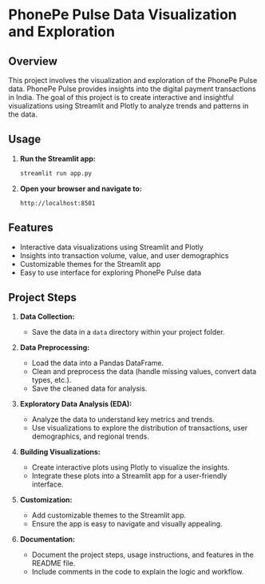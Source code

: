 # PhonePe Pulse Data Visualization and Exploration

## Overview

This project involves the visualization and exploration of the PhonePe Pulse data. PhonePe Pulse provides insights into the digital payment transactions in India. The goal of this project is to create interactive and insightful visualizations using Streamlit and Plotly to analyze trends and patterns in the data.

## Usage

1. **Run the Streamlit app:**

    ```bash
    streamlit run app.py
    ```

2. **Open your browser and navigate to:**

    ```
    http://localhost:8501
    ```
    
## Features

- Interactive data visualizations using Streamlit and Plotly
- Insights into transaction volume, value, and user demographics
- Customizable themes for the Streamlit app
- Easy to use interface for exploring PhonePe Pulse data

## Project Steps

1. **Data Collection:**
    - Save the data in a `data` directory within your project folder.

2. **Data Preprocessing:**
    - Load the data into a Pandas DataFrame.
    - Clean and preprocess the data (handle missing values, convert data types, etc.).
    - Save the cleaned data for analysis.

3. **Exploratory Data Analysis (EDA):**
    - Analyze the data to understand key metrics and trends.
    - Use visualizations to explore the distribution of transactions, user demographics, and regional trends.

4. **Building Visualizations:**
    - Create interactive plots using Plotly to visualize the insights.
    - Integrate these plots into a Streamlit app for a user-friendly interface.

5. **Customization:**
    - Add customizable themes to the Streamlit app.
    - Ensure the app is easy to navigate and visually appealing.

6. **Documentation:**
    - Document the project steps, usage instructions, and features in the README file.
    - Include comments in the code to explain the logic and workflow.

